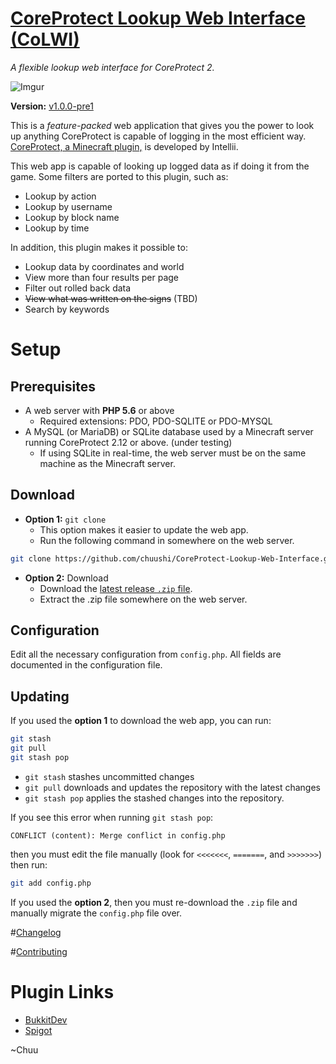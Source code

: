 [CoreProtect Lookup Web Interface (CoLWI)](https://github.com/chuushi/CoreProtect-Lookup-Web-Interface)
===============================================================================
*A flexible lookup web interface for CoreProtect 2.*

![Imgur](https://i.imgur.com/gre6LpC.png)

**Version:** [v1.0.0-pre1](https://github.com/chuushi/CoreProtect-Lookup-Web-Interface/releases/latest)

This is a _feature-packed_ web application that gives you the power to look up
anything CoreProtect is capable of logging in the most efficient way.
[CoreProtect, a Minecraft plugin,](https://www.spigotmc.org/resources/8631/)
is developed by Intellii.

This web app is capable of looking up logged data as if doing it from the game.
Some filters are ported to this plugin, such as:

* Lookup by action
* Lookup by username
* Lookup by block name
* Lookup by time

In addition, this plugin makes it possible to:

* Lookup data by coordinates and world
* View more than four results per page
* Filter out rolled back data
* ~~View what was written on the signs~~ (TBD)
* Search by keywords

# Setup

## Prerequisites

- A web server with **PHP 5.6** or above
    - Required extensions: PDO, PDO-SQLITE or PDO-MYSQL
- A MySQL (or MariaDB) or SQLite database used by a Minecraft server running
  CoreProtect 2.12 or above. (under testing)
    - If using SQLite in real-time, the web server must be on the same machine
      as the Minecraft server.

## Download

- **Option 1:** `git clone`
    - This option makes it easier to update the web app.
    - Run the following command in somewhere on the web server.
```sh
git clone https://github.com/chuushi/CoreProtect-Lookup-Web-Interface.git
```

- **Option 2:** Download
    - Download the
      [latest release `.zip` file](https://github.com/chuushi/CoreProtect-Lookup-Web-Interface/releases/latest).
    - Extract the .zip file somewhere on the web server.

## Configuration

Edit all the necessary configuration from `config.php`.  All fields are
documented in the configuration file.

## Updating

If you used the **option 1** to download the web app, you can run:
```sh
git stash
git pull
git stash pop
```

- `git stash` stashes uncommitted changes
- `git pull` downloads and updates the repository with the latest changes
- `git stash pop` applies the stashed changes into the repository.

If you see this error when running `git stash pop`:
```
CONFLICT (content): Merge conflict in config.php
```

then you must edit the file manually (look for `<<<<<<<`, `=======`, and
`>>>>>>>`) then run:
```sh
git add config.php
```

If you used the **option 2**, then you must re-download the `.zip` file and
manually migrate the `config.php` file over.

#[Changelog](changelog.md)

#[Contributing](contributing.md)

# Plugin Links

* [BukkitDev](//dev.bukkit.org/bukkit-plugins/coreprotect-lwi/)
* [Spigot](//www.spigotmc.org/resources/coreprotect-lookup-web-interface.28033/)

~Chuu
